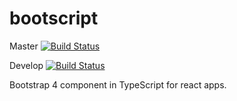 # bootscript
Master [![Build Status](https://travis-ci.org/shawnkoon/bootscript.svg?branch=master)](https://travis-ci.org/shawnkoon/bootscript)

Develop [![Build Status](https://travis-ci.org/shawnkoon/bootscript.svg?branch=develop)](https://travis-ci.org/shawnkoon/bootscript)

Bootstrap 4 component in TypeScript for react apps.
